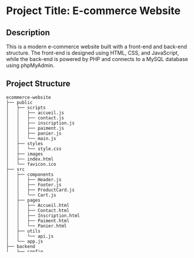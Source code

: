 # Project Title: E-commerce Website

## Description
This is a modern e-commerce website built with a front-end and back-end structure. The front-end is designed using HTML, CSS, and JavaScript, while the back-end is powered by PHP and connects to a MySQL database using phpMyAdmin.

## Project Structure
```
ecommerce-website
├── public
│   ├── scripts
│   │   ├── accueil.js
│   │   ├── contact.js
│   │   ├── inscription.js
│   │   ├── paiment.js
│   │   ├── panier.js
│   │   └── main.js
│   ├── styles
│   │   └── style.css
│   ├── images
│   ├── index.html
│   └── favicon.ico
├── src
│   ├── components
│   │   ├── Header.js
│   │   ├── Footer.js
│   │   ├── ProductCard.js
│   │   └── Cart.js
│   ├── pages
│   │   ├── Accueil.html
│   │   ├── Contact.html
│   │   ├── Inscription.html
│   │   ├── Paiment.html
│   │   └── Panier.html
│   ├── utils
│   │   └── api.js
│   └── app.js
├── backend
│   ├── config
│   │   └── db.php
│   ├── controllers
│   │   └── ProductController.php
│   ├── models
│   │   └── Product.php
│   ├── routes
│   │   └── api.php
│   └── index.php
├── .gitignore
├── package.json
└── README.md
```

## Features
- User registration and login functionality.
- Product listing and details display.
- Shopping cart management.
- Payment processing.
- Responsive design for mobile and desktop views.

## Installation
1. Clone the repository:
   ```
   git clone <repository-url>
   ```
2. Navigate to the project directory:
   ```
   cd ecommerce-website
   ```
3. Install dependencies (if applicable):
   ```
   npm install
   ```
4. Set up the database using phpMyAdmin and import the necessary SQL files (if provided).

## Usage
- Open `public/index.html` in your web browser to view the website.
- Use the navigation to access different pages such as Home, Contact, Registration, Payment, and Cart.

## Contributing
Contributions are welcome! Please open an issue or submit a pull request for any enhancements or bug fixes.

## License
This project is licensed under the MIT License. See the LICENSE file for more details.